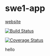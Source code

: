 # swe1-app

[website](http://django-env.eba-pa4gjd3y.us-east-1.elasticbeanstalk.com/)

[![Build Status](https://app.travis-ci.com/Rtlyc/swe1-app.svg?branch=master)](https://app.travis-ci.com/Rtlyc/swe1-app)

[![Coverage Status](https://coveralls.io/repos/github/Rtlyc/swe1-app/badge.svg)](https://coveralls.io/github/Rtlyc/swe1-app)

hello
